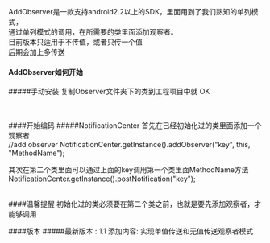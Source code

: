 AddObserver是一款支持android2.2以上的SDK，里面用到了我们熟知的单列模式，<br>
通过单列模式的调用，在所需要的类里面添加观察者。<br>
目前版本只适用于不传值，或者只传一个值<br>
后期会加上多传送<br>

#### AddObserver如何开始
#####手动安装
复制Observer文件夹下的类到工程项目中就 OK <br><br><br>

####开始编码
#####NotificationCenter
首先在已经初始化过的类里面添加一个观察者<br>
    //add observer
    NotificationCenter.getInstance().addObserver("key", this, "MethodName");<br>
    
其次在第二个类里面可以通过上面的key调用第一个类里面MethodName方法<br>
        NotificationCenter.getInstance().postNotification("key");<br><br>   

####温馨提醒
初始化过的类必须要在第二个类之前，也就是要先添加观察者，才能够调用


####版本
#####最新版本 : 1.1
添加内容: 实现单值传送和无值传送观察者模式
